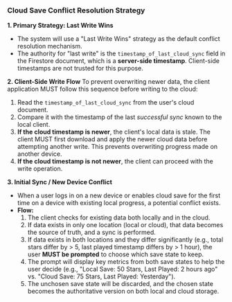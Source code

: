 ### Cloud Save Conflict Resolution Strategy

**1. Primary Strategy: Last Write Wins**
- The system will use a "Last Write Wins" strategy as the default conflict resolution mechanism.
- The authority for "last write" is the `timestamp_of_last_cloud_sync` field in the Firestore document, which is a **server-side timestamp**. Client-side timestamps are not trusted for this purpose.

**2. Client-Side Write Flow**
To prevent overwriting newer data, the client application MUST follow this sequence before writing to the cloud:
1.  Read the `timestamp_of_last_cloud_sync` from the user's cloud document.
2.  Compare it with the timestamp of the last *successful sync* known to the local client.
3.  **If the cloud timestamp is newer**, the client's local data is stale. The client MUST first download and apply the newer cloud data before attempting another write. This prevents overwriting progress made on another device.
4.  **If the cloud timestamp is not newer**, the client can proceed with the write operation.

**3. Initial Sync / New Device Conflict**
- When a user logs in on a new device or enables cloud save for the first time on a device with existing local progress, a potential conflict exists.
- **Flow:**
    1.  The client checks for existing data both locally and in the cloud.
    2.  If data exists in only one location (local or cloud), that data becomes the source of truth, and a sync is performed.
    3.  If data exists in both locations and they differ significantly (e.g., total stars differ by > 5, last played timestamp differs by > 1 hour), the user **MUST be prompted** to choose which save state to keep.
    4.  The prompt will display key metrics from both save states to help the user decide (e.g., "Local Save: 50 Stars, Last Played: 2 hours ago" vs. "Cloud Save: 75 Stars, Last Played: Yesterday").
    5.  The unchosen save state will be discarded, and the chosen state becomes the authoritative version on both local and cloud storage.